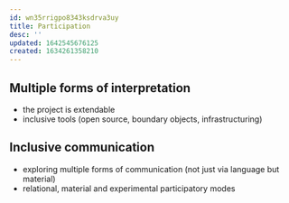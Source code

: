 ```yaml
---
id: wn35rrigpo8343ksdrva3uy
title: Participation
desc: ''
updated: 1642545676125
created: 1634261358210
---
```




## Multiple forms of interpretation

- the project is extendable
- inclusive tools (open source, boundary objects, infrastructuring)

## Inclusive communication

- exploring multiple forms of communication (not just via language but material)
- relational, material and experimental participatory modes
